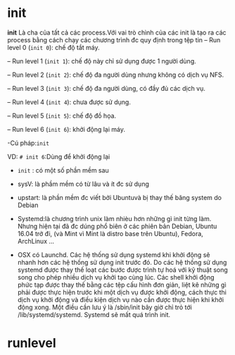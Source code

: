# init
**init** Là cha của tất cả các process.Với vai trò chình của các init là tạo ra các process bằng cách chạy các chương trình đc quy định trong tệp tin
– Run level 0 (`init 0`): chế độ tắt máy.

– Run level 1 (`init 1`): chế độ này chỉ sử dụng được 1 người dùng.

– Run level 2 (`init 2`): chế độ đa người dùng nhưng không có dịch vụ NFS.

– Run level 3 (`init 3`): chế độ đa người dùng, có đầy đủ các dịch vụ.

– Run level 4 (`init 4`): chưa được sử dụng.

– Run level 5 (`init 5`): chế độ đồ họa.

– Run level 6 (`init 6`): khởi động lại máy.

-Cú pháp:`init`

VD: `# init 6`:Dùng để khởi động lại

- `init` : có một số phần mềm sau

- sysV: là phầm mềm có từ lâu và ít đc sử dụng

- upstart: là phần mềm đc viết bởi Ubuntuvà bị thay thế băng system do Debian

- Systemd:là chương trình unix làm nhièu hơn những gì init từng làm. Nhưng hiện tại đã đc dúng phổ biên ở các phiên bản Debian, Ubuntu 16.04 trở đi, (và Mint vì Mint là distro base trên Ubuntu), Fedora, ArchLinux ...
- OSX có Launchd. Các hệ thống sử dụng systemd khi khởi động sẽ nhanh hơn các hệ thống sử dụng init trước đó. Do các hệ thống sử dụng systemd được thay thế loạt các bước được trình tự hoá với kỹ thuật song song cho phép nhiều dịch vụ khởi tạo cùng lúc.
Các shell khởi động phức tạp được thay thế bằng các tệp cấu hình đơn giản, liệt kê những gì phải được thực hiện trước khi một dịch vụ được khởi động, cách thực thi dịch vụ khởi động và điều kiện dịch vụ nào cần được thực hiện khi khởi động xong. Một điều cần lưu ý là /sbin/init bây giờ chỉ trỏ tới /lib/systemd/systemd. Systemd sẽ mất quá trình init.

# runlevel

